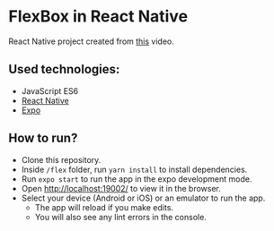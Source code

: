 # FlexBox in React Native

React Native project created from [this](https://www.youtube.com/watch?v=dUkkOdhyO1w) video.

## Used technologies:
- JavaScript ES6
- [React Native](https://reactnative.dev/)
- [Expo](https://expo.dev/)

## How to run?
- Clone this repository.
- Inside `/flex` folder, run `yarn install` to install dependencies.
- Run `expo start` to run the app in the expo development mode.
- Open [http://localhost:19002/](http://localhost:19002/) to view it in the browser.
- Select your device (Android or iOS) or an emulator to run the app.
    - The app will reload if you make edits.
    - You will also see any lint errors in the console.